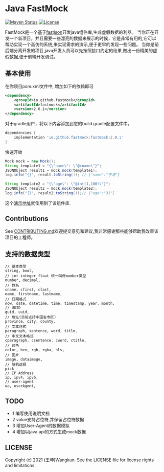 Java FastMock
==========

[![Maven Status](https://maven-badges.herokuapp.com/maven-central/io.github.fastmock/fastmock/badge.svg?style=flat)](http://mvnrepository.com/artifact/io.github.fastmock/fastmock)
[![License](http://img.shields.io/:license-apache-brightgreen.svg)](http://www.apache.org/licenses/LICENSE-2.0.html)

FastMock是一个基于[fastjson](https://github.com/alibaba/fastjson)开发java组件库,生成虚假数据的利器。
当你正在开发一个新项目，并且需要一些漂亮的数据来展示的时候，它是非常有用的,它可以帮助实现一个高仿的系统,来实现需求的演示,便于更早的发现一些问题。
当你是前后端分离开发的项目,java开发人员可以先按照接口约定的结果,做出一份精美的虚假数据,便于前端开发调试。

基本使用
-----
在你项目pom.xml文件中, 增加如下的依赖即可

```xml
<dependency>
    <groupId>io.github.fastmock</groupId>
    <artifactId>fastmock</artifactId>
    <version>2.0.1</version>
</dependency>
```
对于gradle用户，将以下内容添加到您的build.gradle配置文件中。

```groovy
dependencies {
    implementation 'io.github.fastmock:fastmock:2.0.1'
}

```

快速开始

```java
Mock mock = new Mock();
String template1 = "{\"name\": \"@cname\"}";
JSONObject result1 = mock.mock(template1);
log.info("{}", result.toString()); // {"name":"于涛"}
        
String template2 = "{\"age\": \"@int(1,100)\"}";
JSONObject result2 = mock.mock(template2);
log.info("{}", result2.toString());// {"age":"31"}
```

这个[演示地址](https://github.com/fastmock/fastmock)就使用到了该组件库.

Contributions
-------------
See [CONTRIBUTING.md](https://github.com/fastmock)欢迎提交意见和建议,我非常感谢那些能够帮助我改善该项目的工程师。


支持的数据类型
-----
```
// 基本类型
string, bool,
// int integer float 统一叫做number类型
number, decimal,
// 姓名
cname, cfirst, clast,
name, firstname, lastname,
// 日期格式
now, date, datetime, time, timestamp, year, month,
// UUID
guid, uuid,
// 地址(目前支持中国省市区)
province, city, county,
// 文本格式
paragraph, sentence, word, title,
// 中文文本格式
cparagraph, csentence, cword, ctitle,
// 颜色
color, hex, rgb, rgba, hls,
// 图片
image, dataimage,
// 随机选择
pick
// IP Address
ip, ipv4, ipv6,
// user-agent
ua, userAgent,
```

TODO
----
- 1 编写使用说明文档 
- 2 value支持占位符,并保留占位符数据
- 3 增加User-Agent的数据模拟
- 4 增加以java api的方式生成mock数据

LICENSE
-------
Copyright (c) 2021 (王坤)Wangkun. See the LICENSE file for license rights and limitations.

